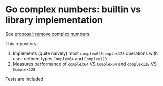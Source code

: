 # Go complex numbers: builtin vs library implementation

See [proposal: remove complex numbers](https://github.com/golang/go/issues/19921).

This repository:
1. Implements (quite naively) most `complex64`/`complex128` operations with user-defined
   types `Complex64` and `Complex128`.
2. Measures performance of `complex64` VS `Complex64` and `complex128` VS `Complex128`. 

Tests are included.
